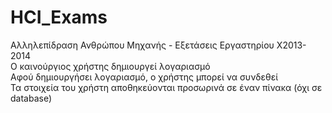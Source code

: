 # HCI_Exams
Αλληλεπίδραση Ανθρώπου Μηχανής - Εξετάσεις Εργαστηρίου X2013-2014\
Ο καινούργιος χρήστης δημιουργεί λογαριασμό\
Αφού δημιουργήσει λογαριασμό, ο χρήστης μπορεί να συνδεθεί\
Τα στοιχεία του χρήστη αποθηκεύονται προσωρινά σε έναν πίνακα (όχι σε database)
